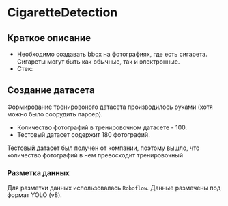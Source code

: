 # CigaretteDetection

## Краткое описание

- Необходимо создавать bbox на фотографиях, где есть сигарета. Сигареты могут быть как обычные, так и электронные.
- Стек: 

## Создание датасета

Формирование тренировоного датасета производилось руками (хотя можно было соорудить парсер).

- Количество фотографий в тренировочном датасете - 100.
- Тестовый датасет содержит 180 фотографий.

Тестовый датасет был получен от компании, поэтому вышло, что количество фотографий в нем превосходит тренировочный

### Разметка данных

Для разметки данных использовалась `Roboflow`. Данные размечены под формат YOLO (v8).